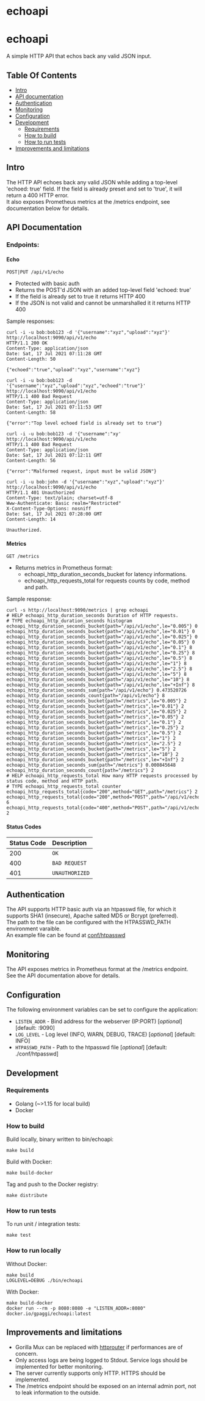 # echoapi

# echoapi
A simple HTTP API that echos back any valid JSON input.

## Table Of Contents

* [Intro](#intro)
* [API documentation](#api-documentation)
* [Authentication](#authentication)
* [Monitoring](#monitoring)
* [Configuration](#configuration)
* [Development](#development)
  * [Requirements](#requirements)
  * [How to build](#how-to-build)
  * [How to run tests](#how-to-run-tests)
* [Improvements and limitations](#improvements-and-limitations)

## Intro
The HTTP API echoes back any valid JSON while adding a top-level 'echoed: true' field. If the field is already preset and set to 'true', it will return a 400 HTTP error.  
It also exposes Prometheus metrics at the /metrics endpoint, see documentation below for details.

## API Documentation
### Endpoints:
#### Echo  
`POST|PUT /api/v1/echo`  
* Protected with basic auth
* Returns the POST'd JSON with an added top-level field 'echoed: true'
* If the field is already set to true it returns HTTP 400
* If the JSON is not valid and cannot be unmarshalled it it returns HTTP 400  
  
Sample responses:
```
curl -i -u bob:bob123 -d '{"username":"xyz","upload":"xyz"}' http://localhost:9090/api/v1/echo
HTTP/1.1 200 OK
Content-Type: application/json
Date: Sat, 17 Jul 2021 07:11:28 GMT
Content-Length: 50

{"echoed":"true","upload":"xyz","username":"xyz"}
```
```
curl -i -u bob:bob123 -d '{"username":"xyz","upload":"xyz","echoed":"true"}' http://localhost:9090/api/v1/echo
HTTP/1.1 400 Bad Request
Content-Type: application/json
Date: Sat, 17 Jul 2021 07:11:53 GMT
Content-Length: 58

{"error":"Top level echoed field is already set to true"}
```
```
curl -i -u bob:bob123 -d '{"username":"xy' http://localhost:9090/api/v1/echo
HTTP/1.1 400 Bad Request
Content-Type: application/json
Date: Sat, 17 Jul 2021 07:12:11 GMT
Content-Length: 56

{"error":"Malformed request, input must be valid JSON"}
```
```
curl -i -u bob:john -d '{"username":"xyz","upload":"xyz"}' http://localhost:9090/api/v1/echo
HTTP/1.1 401 Unauthorized
Content-Type: text/plain; charset=utf-8
Www-Authenticate: Basic realm="Restricted"
X-Content-Type-Options: nosniff
Date: Sat, 17 Jul 2021 07:28:00 GMT
Content-Length: 14

Unauthorized.
```
#### Metrics  
`GET /metrics`  
* Returns metrics in Prometheus format:
  * echoapi_http_duration_seconds_bucket for latency informations.
  * echoapi_http_requests_total for requests counts by code, method and path.  
  
Sample response:
```
curl -s http://localhost:9090/metrics | grep echoapi
# HELP echoapi_http_duration_seconds Duration of HTTP requests.
# TYPE echoapi_http_duration_seconds histogram
echoapi_http_duration_seconds_bucket{path="/api/v1/echo",le="0.005"} 0
echoapi_http_duration_seconds_bucket{path="/api/v1/echo",le="0.01"} 0
echoapi_http_duration_seconds_bucket{path="/api/v1/echo",le="0.025"} 0
echoapi_http_duration_seconds_bucket{path="/api/v1/echo",le="0.05"} 0
echoapi_http_duration_seconds_bucket{path="/api/v1/echo",le="0.1"} 8
echoapi_http_duration_seconds_bucket{path="/api/v1/echo",le="0.25"} 8
echoapi_http_duration_seconds_bucket{path="/api/v1/echo",le="0.5"} 8
echoapi_http_duration_seconds_bucket{path="/api/v1/echo",le="1"} 8
echoapi_http_duration_seconds_bucket{path="/api/v1/echo",le="2.5"} 8
echoapi_http_duration_seconds_bucket{path="/api/v1/echo",le="5"} 8
echoapi_http_duration_seconds_bucket{path="/api/v1/echo",le="10"} 8
echoapi_http_duration_seconds_bucket{path="/api/v1/echo",le="+Inf"} 8
echoapi_http_duration_seconds_sum{path="/api/v1/echo"} 0.473520726
echoapi_http_duration_seconds_count{path="/api/v1/echo"} 8
echoapi_http_duration_seconds_bucket{path="/metrics",le="0.005"} 2
echoapi_http_duration_seconds_bucket{path="/metrics",le="0.01"} 2
echoapi_http_duration_seconds_bucket{path="/metrics",le="0.025"} 2
echoapi_http_duration_seconds_bucket{path="/metrics",le="0.05"} 2
echoapi_http_duration_seconds_bucket{path="/metrics",le="0.1"} 2
echoapi_http_duration_seconds_bucket{path="/metrics",le="0.25"} 2
echoapi_http_duration_seconds_bucket{path="/metrics",le="0.5"} 2
echoapi_http_duration_seconds_bucket{path="/metrics",le="1"} 2
echoapi_http_duration_seconds_bucket{path="/metrics",le="2.5"} 2
echoapi_http_duration_seconds_bucket{path="/metrics",le="5"} 2
echoapi_http_duration_seconds_bucket{path="/metrics",le="10"} 2
echoapi_http_duration_seconds_bucket{path="/metrics",le="+Inf"} 2
echoapi_http_duration_seconds_sum{path="/metrics"} 0.000845648
echoapi_http_duration_seconds_count{path="/metrics"} 2
# HELP echoapi_http_requests_total How many HTTP requests processed by status code, method and HTTP path.
# TYPE echoapi_http_requests_total counter
echoapi_http_requests_total{code="200",method="GET",path="/metrics"} 2
echoapi_http_requests_total{code="200",method="POST",path="/api/v1/echo"} 6
echoapi_http_requests_total{code="400",method="POST",path="/api/v1/echo"} 2
```
#### Status Codes
| Status Code | Description |
| :--- | :--- |
| 200 | `OK` |
| 400 | `BAD REQUEST` |
| 401 | `UNAUTHORIZED` |

## Authentication
The API supports HTTP basic auth via an htpasswd file, for which it supports SHA1 (insecure), Apache salted MD5 or Bcrypt (preferred).  
The path to the file can be configured with the HTPASSWD_PATH environment varaible.  
An example file can be found at [conf/htpasswd](conf/htpasswd)

## Monitoring
The API exposes metrics in Prometheus format at the /metrics endpoint. See the API documentation above for details.

## Configuration
The following environment variables can be set to configure the application:
* `LISTEN_ADDR` - Bind address for the webserver (IP:PORT) [*optional*] [default: :9090]
* `LOG_LEVEL` - Log level (INFO, WARN, DEBUG, TRACE) [*optional*] [default: INFO]
* `HTPASSWD_PATH` - Path to the htpasswd file [*optional*] [default: ./conf/htpasswd]

## Development

### Requirements
* Golang (~>1.15 for local build)
* Docker

### How to build
Build locally, binary written to bin/echoapi:
```
make build
```

Build with Docker:
```
make build-docker
```

Tag and push to the Docker registry:
```
make distribute
```

### How to run tests
To run unit / integration tests:
```
make test
```

### How to run locally
Without Docker:
```
make build
LOGLEVEL=DEBUG ./bin/echoapi
```

With Docker:
```
make build-docker
docker run --rm -p 8080:8080 -e "LISTEN_ADDR=:8080" docker.io/gpaggi/echoapi:latest
```


## Improvements and limitations
* Gorilla Mux can be replaced with [httprouter](https://github.com/julienschmidt/httprouter) if performances are of concern.
* Only access logs are being logged to Stdout. Service logs should be implemented for better monitoring.
* The server currently supports only HTTP. HTTPS should be implemented.
* The /metrics endpoint should be exposed on an internal admin port, not to leak information to the outside.
